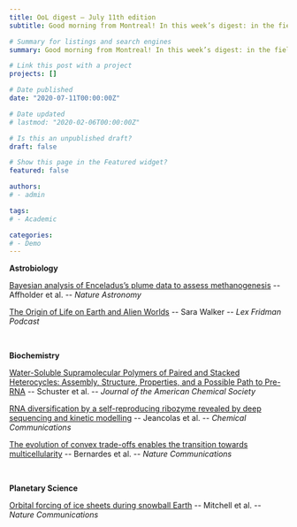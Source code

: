```yaml
---
title: OoL digest — July 11th edition
subtitle: Good morning from Montreal! In this week’s digest: in the field of astrobiology we have Lex Fridman’s podcast featuring Sara Walker on the origin of life methane in Enceladus’s plumes as a possible biosignature. In biochemistry, Schuster discusses possible ancestral nucleobases, OoLEN member Cyrille Jeancolas analyzes a self-reproductive recombinase ribozyme, and Bernardes shows that Chlamydomonas reinhardtii develops mutations providing the first steps towards multicellularity. In planetary science, Mitchell suggests that changes in Earth’s orbit may explain how life survived Showball Earth. Happy reading !

# Summary for listings and search engines
summary: Good morning from Montreal! In this week’s digest: in the field of astrobiology we have Lex Fridman’s podcast featuring Sara Walker on the origin of life methane in Enceladus’s plumes as a possible biosignature. In biochemistry, Schuster discusses possible ancestral nucleobases, OoLEN member Cyrille Jeancolas analyzes a self-reproductive recombinase ribozyme, and Bernardes shows that Chlamydomonas reinhardtii develops mutations providing the first steps towards multicellularity. In planetary science, Mitchell suggests that changes in Earth’s orbit may explain how life survived Showball Earth. Happy reading !

# Link this post with a project
projects: []

# Date published
date: "2020-07-11T00:00:00Z"

# Date updated
# lastmod: "2020-02-06T00:00:00Z"

# Is this an unpublished draft?
draft: false

# Show this page in the Featured widget?
featured: false

authors:
# - admin

tags:
# - Academic

categories:
# - Demo
---
```


**Astrobiology**

[Bayesian analysis of Enceladus’s plume data to assess methanogenesis](https://www.nature.com/articles/s41550-021-01372-6) -- Affholder et al. -- *Nature Astronomy*

[The Origin of Life on Earth and Alien Worlds](https://www.youtube.com/watch?v=-tDQ74I3Ovs) -- Sara Walker -- *Lex Fridman Podcast*

<br>

**Biochemistry**

[Water-Soluble Supramolecular Polymers of Paired and Stacked Heterocycles: Assembly, Structure, Properties, and a Possible Path to Pre-RNA](https://doi.org/10.1021/jacs.0c13081) -- Schuster et al. -- *Journal of the American Chemical Society*

[RNA diversification by a self-reproducing ribozyme revealed by deep sequencing and kinetic modelling](https://pubs.rsc.org/en/content/articlelanding/2021/cc/d1cc02290c) -- Jeancolas et al. -- *Chemical Communications*

[The evolution of convex trade-offs enables the transition towards multicellularity](https://www.nature.com/articles/s41467-021-24503-z) -- Bernardes et al. -- *Nature Communications*

<br>

**Planetary Science**

[Orbital forcing of ice sheets during snowball Earth](https://www.nature.com/articles/s41467-021-24439-4) -- Mitchell et al. -- *Nature Communications*

<br>